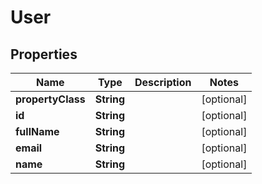 

# User


## Properties

| Name | Type | Description | Notes |
|------------ | ------------- | ------------- | -------------|
|**propertyClass** | **String** |  |  [optional] |
|**id** | **String** |  |  [optional] |
|**fullName** | **String** |  |  [optional] |
|**email** | **String** |  |  [optional] |
|**name** | **String** |  |  [optional] |



